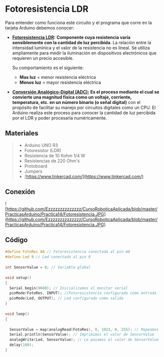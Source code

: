 # Fotoresistencia LDR

Para entender como funciona este circuito y el programa que corre en la tarjeta Arduino debemos conocer:

-   **[Fotoresistencia LDR](https://es.wikipedia.org/wiki/Fotorresistor):**  **Componente cuya resistencia varía sensiblemente con la cantidad de luz percibida**. La relación entre la intensidad lumínica y el valor de la resistencia no es lineal. Se utiliza ampliamente para medir la iluminación en dispositivos electrónicos que requieren un precio accesible. 

	Su comportamiento es el siguiente:
    - **Mas luz** = menor resistencia eléctrica
    - **Menos luz** = mayor resistencia eléctrica
    
- **[Conversión Analógico-Digital (ADC):](https://es.wikipedia.org/wiki/Conversi%C3%B3n_anal%C3%B3gica-digital)** **Es el proceso mediante el cual se convierte una magnitud física como un voltaje, corriente, temperatura, etc. en un número binario (o señal digital)** con el propósito de facilitar su manejo por circuitos digitales como un CPU. El Arduino realiza este proceso para conocer la cantidad de luz percibida por el LDR y poder procesarla numéricamente.

## Materiales 

> - Arduino UNO R3
> - Fotoresistor (LDR)
> - Resistencia de 10 Kohm 1/4 W
> - Resistencias de 220 Ohm's
> - Protoboard
> - Jumpers
> - [https://www.tinkercad.com/](https://www.tinkercad.com/)

## Conexión
![https://github.com/Ezzzzzzzzzzzzzz/CursoRoboticaAplicada/blob/master/PracticasArduino/Practica14/Fotoresistencia.JPG](https://github.com/Ezzzzzzzzzzzzzz/CursoRoboticaAplicada/blob/master/PracticasArduino/Practica14/Fotoresistencia.JPG)

## Código
```c
#define FotoRes A0 // Fotoresistencia conectada al pin A0
#define Led 9 // Led conectado al pin 9

int SensorValue = 0; // Variable global

void setup()
{
  Serial.begin(9600); // Inicializamos el monitor serial
  pinMode(FotoRes, INPUT); //Fotoresistencia configurada como entrada
  pinMode(Led, OUTPUT); // Led configurado como salida
}

void loop()
{
  
  SensorValue = map(analogRead(FotoRes), 0, 1023, 0, 255); // Mapeamos el valor en la entrada analogica FotoRes
  Serial.println(SensorValue); // Imprimimos el valor de SensorValue
  analogWrite(Led, SensorValue); // Le pasamos el valor de SensorValue a la variable Led
  delay(100); 
}
```
<!--stackedit_data:
eyJoaXN0b3J5IjpbLTIwNjE4Mjg4NSw3NzQ0NzUzNDMsMTAxMT
c3ODQ4NV19
-->